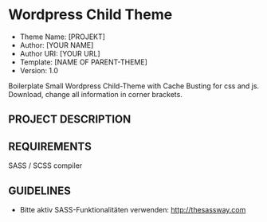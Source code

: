 # Wordpress Child Theme

* Theme Name:     [PROJEKT]
* Author:         [YOUR NAME]
* Author URI:     [YOUR URL]
* Template:       [NAME OF PARENT-THEME]
* Version:        1.0

Boilerplate Small Wordpress Child-Theme with Cache Busting for css and js. 
Download, change all information in corner brackets. 

## PROJECT DESCRIPTION ##


## REQUIREMENTS ##

SASS / SCSS compiler 

## GUIDELINES ##

- Bitte aktiv SASS-Funktionalitäten verwenden: http://thesassway.com
